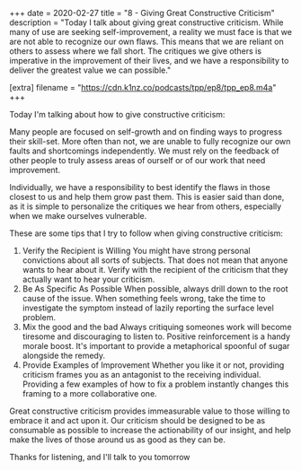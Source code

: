 +++
date = 2020-02-27
title = "8 - Giving Great Constructive Criticism"
description = "Today I talk about giving great constructive criticism. While many of use are seeking self-improvement, a reality we must face is that we are not able to recognize our own flaws. This means that we are reliant on others to assess where we fall short. The critiques we give others is imperative in the improvement of their lives, and we have a responsibility to deliver the greatest value we can possible."

[extra]
filename = "https://cdn.k1nz.co/podcasts/tpp/ep8/tpp_ep8.m4a"
+++

Today I'm talking about how to give constructive criticism:

Many people are focused on self-growth and on finding ways to progress their skill-set. More often than not, we are unable to fully recognize our own faults and shortcomings independently. We must rely on the feedback of other people to truly assess areas of ourself or of our work that need improvement.

Individually, we have a responsibility to best identify the flaws in those closest to us and help them grow past them. This is easier said than done, as it is simple to personalize the critiques we hear from others, especially when we make ourselves vulnerable.

These are some tips that I try to follow when giving constructive criticism:

1. Verify the Recipient is Willing
You might have strong personal convictions about all sorts of subjects. That does not mean that anyone wants to hear about it. Verify with the recipient of the criticism that they actually want to hear your criticism.
2. Be As Specific As Possible
When possible, always drill down to the root cause of the issue. When something feels wrong, take the time to investigate the symptom instead of lazily reporting the surface level problem.
3. Mix the good and the bad
Always critiquing someones work will become tiresome and discouraging to listen to. Positive reinforcement is a handy morale boost. It's important to provide a metaphorical spoonful of sugar alongside the remedy.
4. Provide Examples of Improvement
Whether you like it or not, providing criticism frames you as an antagonist to the receiving individual. Providing a few examples of how to fix a problem instantly changes this framing to a more collaborative one.

Great constructive criticism provides immeasurable value to those willing to embrace it and act upon it. Our criticism should be designed to be as consumable as possible to increase the actionability of our insight, and help make the lives of those around us as good as they can be.

Thanks for listening, and I'll talk to you tomorrow
